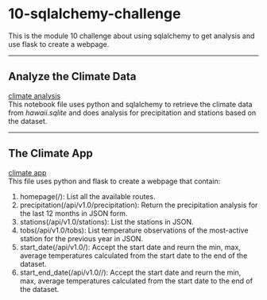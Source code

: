 # 10-sqlalchemy-challenge

This is the module 10 challenge about using sqlalchemy to get analysis and use flask to create a webpage.

---
## Analyze the Climate Data
[climate analysis](https://github.com/XueXuanXu/10-sqlalchemy-challenge/blob/main/SurfsUp/climate_starter.ipynb)        
This notebook file uses python and sqlalchemy to retrieve the climate data from *hawaii.sqlite* and does analysis for precipitation and stations based on the dataset.

---
## The Climate App
[climate app](https://github.com/XueXuanXu/10-sqlalchemy-challenge/blob/main/SurfsUp/app.py)      
This file uses python and flask to create a webpage that contain:
1. homepage(/): List all the available routes.
2. precipitation(/api/v1.0/precipitation): Return the precipitation analysis for the last 12 months in JSON form.
3. stations(/api/v1.0/stations): List the stations in JSON.
4. tobs(/api/v1.0/tobs): List temperature observations of the most-active station for the previous year in JSON.
5. start_date(/api/v1.0/<start>): Accept the start date and reurn the min, max, average temperatures calculated from the start date to the end of the dataset.
6. start_end_date(/api/v1.0/<start>/<end>): Accept the start date and reurn the min, max, average temperatures calculated from the start date to the end of the dataset.

